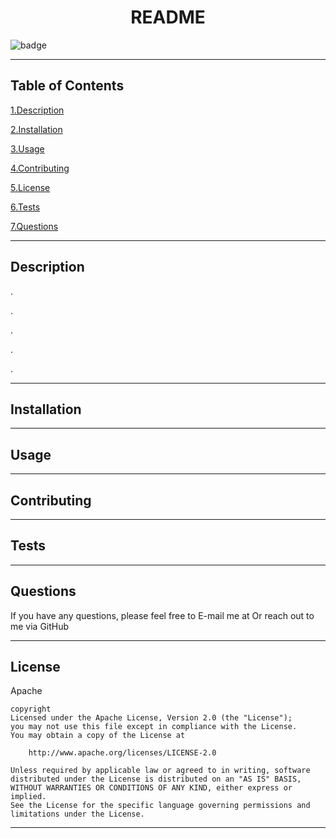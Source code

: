 

  <h1 align="center">README</h1>
  
  ![badge](https://img.shields.io/badge/license-Apache-brightgreen)
  ***

  ## Table of Contents

  <a href="#description">1.Description </a>

  <a href="#install">2.Installation </a>

  <a href="#use">3.Usage </a>

  <a href="#contribute">4.Contributing </a>

  <a href="#license">5.License </a> 

  <a href="#test">6.Tests </a>

  <a href="#questions">7.Questions </a>
  ***


  <h2 id="describe">Description</h2>

  

  . 

  .

  .

  .

  .


  
  ***

  <h2 id="install">Installation</h2>

  
  ***

  <h2 id="use">Usage</h2>

  
  ***
      
  <h2 id="contribute">Contributing</h2>

  
  ***

  <h2 id="test"> Tests </h2>

  
  ***


  <h2 id="questions">Questions</h2>

  If you have any questions, please feel free to E-mail me at 
  Or reach out to me via GitHub
  
  

  ***


  <h2 id="license">License</h2>
  Apache
  
    copyright   
    Licensed under the Apache License, Version 2.0 (the "License");
    you may not use this file except in compliance with the License.
    You may obtain a copy of the License at

        http://www.apache.org/licenses/LICENSE-2.0

    Unless required by applicable law or agreed to in writing, software
    distributed under the License is distributed on an "AS IS" BASIS,
    WITHOUT WARRANTIES OR CONDITIONS OF ANY KIND, either express or implied.
    See the License for the specific language governing permissions and
    limitations under the License.


  ***
  